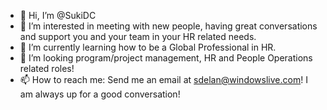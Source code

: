 - 👋 Hi, I’m @SukiDC
- 👀 I’m interested in meeting with new people, having great conversations and support you and your team in your HR related needs.
- 🌱 I’m currently learning how to be a Global Professional in HR.
- 💞️ I’m looking program/project management, HR and People Operations related roles!
- 📫 How to reach me: Send me an email at sdelan@windowslive.com! I am always up for a good conversation! 

<!---
SukiDC/SukiDC is a ✨ special ✨ repository because its `README.md` (this file) appears on your GitHub profile.
You can click the Preview link to take a look at your changes.
--->
